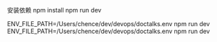 安装依赖
npm install
npm run dev

ENV_FILE_PATH=/Users/chence/dev/devops/doctalks.env npm run dev
ENV_FILE_PATH=/Users/chence/dev/devops/doctalks.env npm run dev
